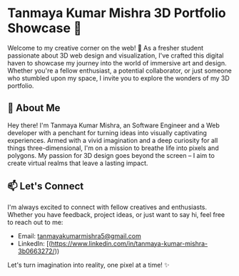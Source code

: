 

# Tanmaya Kumar Mishra 3D Portfolio Showcase 🌟

Welcome to my creative corner on the web! 🚀 As a fresher student passionate about 3D web design and visualization, I've crafted this digital haven to showcase my journey into the world of immersive art and design. Whether you're a fellow enthusiast, a potential collaborator, or just someone who stumbled upon my space, I invite you to explore the wonders of my 3D portfolio.

## 🎨 About Me

Hey there! I'm Tanmaya Kumar Mishra, an Software Engineer and a Web developer with a penchant for turning ideas into visually captivating experiences. Armed with a vivid imagination and a deep curiosity for all things three-dimensional, I'm on a mission to breathe life into pixels and polygons. My passion for 3D design goes beyond the screen – I aim to create virtual realms that leave a lasting impact.


## 📫 Let's Connect

I'm always excited to connect with fellow creatives and enthusiasts. Whether you have feedback, project ideas, or just want to say hi, feel free to reach out to me:

- Email: tanmayakumarmishra5@gmail.com
- LinkedIn: [(https://www.linkedin.com/in/tanmaya-kumar-mishra-3b0663272/))

Let's turn imagination into reality, one pixel at a time! ✨
